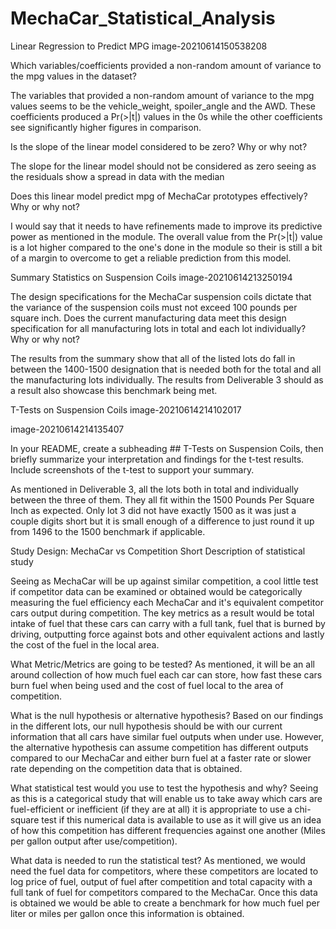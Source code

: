 # MechaCar_Statistical_Analysis

Linear Regression to Predict MPG
image-20210614150538208

Which variables/coefficients provided a non-random amount of variance to the mpg values in the dataset?

The variables that provided a non-random amount of variance to the mpg values seems to be the vehicle_weight, spoiler_angle and the AWD. These coefficients produced a Pr(>|t|) values in the 0s while the other coefficients see significantly higher figures in comparison.

Is the slope of the linear model considered to be zero? Why or why not?

The slope for the linear model should not be considered as zero seeing as the residuals show a spread in data with the median

Does this linear model predict mpg of MechaCar prototypes effectively? Why or why not?

I would say that it needs to have refinements made to improve its predictive power as mentioned in the module. The overall value from the Pr(>|t|) value is a lot higher compared to the one's done in the module so their is still a bit of a margin to overcome to get a reliable prediction from this model.

Summary Statistics on Suspension Coils
image-20210614213250194

The design specifications for the MechaCar suspension coils dictate that the variance of the suspension coils must not exceed 100 pounds per square inch. Does the current manufacturing data meet this design specification for all manufacturing lots in total and each lot individually? Why or why not?

The results from the summary show that all of the listed lots do fall in between the 1400-1500 designation that is needed both for the total and all the manufacturing lots individually. The results from Deliverable 3 should as a result also showcase this benchmark being met.

T-Tests on Suspension Coils
image-20210614214102017

image-20210614214135407

In your README, create a subheading ## T-Tests on Suspension Coils, then briefly summarize your interpretation and findings for the t-test results. Include screenshots of the t-test to support your summary.

As mentioned in Deliverable 3, all the lots both in total and individually between the three of them. They all fit within the 1500 Pounds Per Square Inch as expected. Only lot 3 did not have exactly 1500 as it was just a couple digits short but it is small enough of a difference to just round it up from 1496 to the 1500 benchmark if applicable.

Study Design: MechaCar vs Competition
Short Description of statistical study

Seeing as MechaCar will be up against similar competition, a cool little test if competitor data can be examined or obtained would be categorically measuring the fuel efficiency each MechaCar and it's equivalent competitor cars output during competition. The key metrics as a result would be total intake of fuel that these cars can carry with a full tank, fuel that is burned by driving, outputting force against bots and other equivalent actions and lastly the cost of the fuel in the local area.

What Metric/Metrics are going to be tested?
As mentioned, it will be an all around collection of how much fuel each car can store, how fast these cars burn fuel when being used and the cost of fuel local to the area of competition.

What is the null hypothesis or alternative hypothesis?
Based on our findings in the different lots, our null hypothesis should be with our current information that all cars have similar fuel outputs when under use. However, the alternative hypothesis can assume competition has different outputs compared to our MechaCar and either burn fuel at a faster rate or slower rate depending on the competition data that is obtained.

What statistical test would you use to test the hypothesis and why?
Seeing as this is a categorical study that will enable us to take away which cars are fuel-efficient or inefficient (if they are at all) it is appropriate to use a chi-square test if this numerical data is available to use as it will give us an idea of how this competition has different frequencies against one another (Miles per gallon output after use/competition).

What data is needed to run the statistical test?
As mentioned, we would need the fuel data for competitors, where these competitors are located to log price of fuel, output of fuel after competition and total capacity with a full tank of fuel for competitors compared to the MechaCar. Once this data is obtained we would be able to create a benchmark for how much fuel per liter or miles per gallon once this information is obtained.
